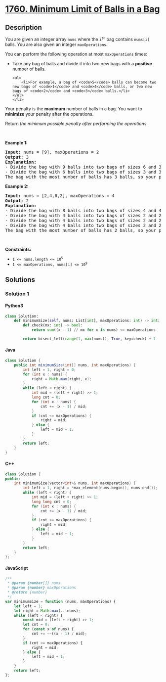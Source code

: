 # [1760. Minimum Limit of Balls in a Bag](https://leetcode.com/problems/minimum-limit-of-balls-in-a-bag)

## Description

<!-- description:start -->

<p>You are given an integer array <code>nums</code> where the <code>i<sup>th</sup></code> bag contains <code>nums[i]</code> balls. You are also given an integer <code>maxOperations</code>.</p>

<p>You can perform the following operation at most <code>maxOperations</code> times:</p>

<ul>
	<li>Take any bag of balls and divide it into two new bags with a <strong>positive </strong>number of balls.

    <ul>
    	<li>For example, a bag of <code>5</code> balls can become two new bags of <code>1</code> and <code>4</code> balls, or two new bags of <code>2</code> and <code>3</code> balls.</li>
    </ul>
    </li>

</ul>

<p>Your penalty is the <strong>maximum</strong> number of balls in a bag. You want to <strong>minimize</strong> your penalty after the operations.</p>

<p>Return <em>the minimum possible penalty after performing the operations</em>.</p>

<p>&nbsp;</p>
<p><strong class="example">Example 1:</strong></p>

<pre>
<strong>Input:</strong> nums = [9], maxOperations = 2
<strong>Output:</strong> 3
<strong>Explanation:</strong> 
- Divide the bag with 9 balls into two bags of sizes 6 and 3. [<strong><u>9</u></strong>] -&gt; [6,3].
- Divide the bag with 6 balls into two bags of sizes 3 and 3. [<strong><u>6</u></strong>,3] -&gt; [3,3,3].
The bag with the most number of balls has 3 balls, so your penalty is 3 and you should return 3.
</pre>

<p><strong class="example">Example 2:</strong></p>

<pre>
<strong>Input:</strong> nums = [2,4,8,2], maxOperations = 4
<strong>Output:</strong> 2
<strong>Explanation:</strong>
- Divide the bag with 8 balls into two bags of sizes 4 and 4. [2,4,<strong><u>8</u></strong>,2] -&gt; [2,4,4,4,2].
- Divide the bag with 4 balls into two bags of sizes 2 and 2. [2,<strong><u>4</u></strong>,4,4,2] -&gt; [2,2,2,4,4,2].
- Divide the bag with 4 balls into two bags of sizes 2 and 2. [2,2,2,<strong><u>4</u></strong>,4,2] -&gt; [2,2,2,2,2,4,2].
- Divide the bag with 4 balls into two bags of sizes 2 and 2. [2,2,2,2,2,<strong><u>4</u></strong>,2] -&gt; [2,2,2,2,2,2,2,2].
The bag with the most number of balls has 2 balls, so your penalty is 2, and you should return 2.
</pre>

<p>&nbsp;</p>
<p><strong>Constraints:</strong></p>

<ul>
	<li><code>1 &lt;= nums.length &lt;= 10<sup>5</sup></code></li>
	<li><code>1 &lt;= maxOperations, nums[i] &lt;= 10<sup>9</sup></code></li>
</ul>

<!-- description:end -->

## Solutions

<!-- solution:start -->

### Solution 1

#### Python3

```python
class Solution:
    def minimumSize(self, nums: List[int], maxOperations: int) -> int:
        def check(mx: int) -> bool:
            return sum((x - 1) // mx for x in nums) <= maxOperations

        return bisect_left(range(1, max(nums)), True, key=check) + 1
```

#### Java

```java
class Solution {
    public int minimumSize(int[] nums, int maxOperations) {
        int left = 1, right = 0;
        for (int x : nums) {
            right = Math.max(right, x);
        }
        while (left < right) {
            int mid = (left + right) >> 1;
            long cnt = 0;
            for (int x : nums) {
                cnt += (x - 1) / mid;
            }
            if (cnt <= maxOperations) {
                right = mid;
            } else {
                left = mid + 1;
            }
        }
        return left;
    }
}
```

#### C++

```cpp
class Solution {
public:
    int minimumSize(vector<int>& nums, int maxOperations) {
        int left = 1, right = *max_element(nums.begin(), nums.end());
        while (left < right) {
            int mid = (left + right) >> 1;
            long long cnt = 0;
            for (int x : nums) {
                cnt += (x - 1) / mid;
            }
            if (cnt <= maxOperations) {
                right = mid;
            } else {
                left = mid + 1;
            }
        }
        return left;
    }
};
```
#### JavaScript

```js
/**
 * @param {number[]} nums
 * @param {number} maxOperations
 * @return {number}
 */
var minimumSize = function (nums, maxOperations) {
    let left = 1;
    let right = Math.max(...nums);
    while (left < right) {
        const mid = (left + right) >> 1;
        let cnt = 0;
        for (const x of nums) {
            cnt += ~~((x - 1) / mid);
        }
        if (cnt <= maxOperations) {
            right = mid;
        } else {
            left = mid + 1;
        }
    }
    return left;
};
```
<!-- solution:end -->

<!-- problem:end -->